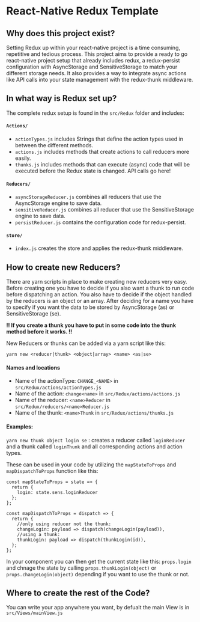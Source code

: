 # React-Native Redux Template

## Why does this project exist?

Setting Redux up within your react-native project is a time consuming, repetitive and tedious process. This project aims to provide a ready to go react-native project setup that already includes redux, a redux-persist configuration with AsyncStorage and SensitiveStorage to match your different storage needs. It also provides a way to integrate async actions like API calls into your state management with the redux-thunk middleware.

## In what way is Redux set up?

The complete redux setup is found in the `src/Redux` folder and includes:

#### `Actions/`
- `actionTypes.js` includes Strings that define the action types used in between the different methods.  
- `actions.js` includes methods that create actions to call reducers more easily.
- `thunks.js` includes methods that can execute (async) code that will be executed before the Redux state is changed. API calls go here!

#### `Reducers/`
- `asyncStorageReducer.js` combines all reducers that use the AsyncStorage engine to save data.
- `sensitiveReducer.js` combines all reducer that use the SensitiveStorage engine to save data.
- `persistReducer.js` contains the configuration code for redux-persist.

#### `store/`
- `index.js` creates the store and applies the redux-thunk middleware.

## How to create new Reducers?

There are yarn scripts in place to make creating new reducers very easy. Before creating one you have to decide if you also want a thunk to run code before dispatching an action. You also have to decide if the object handled by the reducers is an object or an array. After deciding for a name you have to specify if you want the data to be stored by AsyncStorage (as) or SensitiveStorage (se).

**!! If you create a thunk you have to put in some code into the thunk method before it works. !!**

New Reducers or thunks can be added via a yarn script like this:

`yarn new <reducer|thunk> <object|array> <name> <as|se>`

#### Names and locations

- Name of the actionType: `CHANGE_<NAME>` in `src/Redux/actions/actionTypes.js`
- Name of the action: `change<name>` in `src/Redux/actions/actions.js`
- Name of the reducer: `<name>Reducer` in `src/Redux/reducers/<name>Reducer.js`
- Name of the thunk: `<name>Thunk` in `src/Redux/actions/thunks.js`

#### Examples:

`yarn new thunk object login se` : creates a reducer called `loginReducer` and a thunk called `loginThunk` and all corresponding actions and action types.

These can be used in your code by utilizing the `mapStateToProps` and `mapDispatchToProps` function like this:

```
const mapStateToProps = state => {
  return {
    login: state.sens.loginReducer
  };
};
```

```
const mapDispatchToProps = dispatch => {
  return {
    //only using reducer not the thunk:
    changeLogin: payload => dispatch(changeLogin(payload)),
    //using a thunk:
    thunkLogin: payload => dispatch(thunkLogin(id)),
  };
};
```

In your component you can then get the current state like this: `props.login` and chnage the state by calling `props.thunkLogin(object)` or `props.changeLogin(object)` depending if you want to use the thunk or not.

## Where to create the rest of the Code?

You can write your app anywhere you want, by defualt the main View is in `src/Views/mainView.js`
